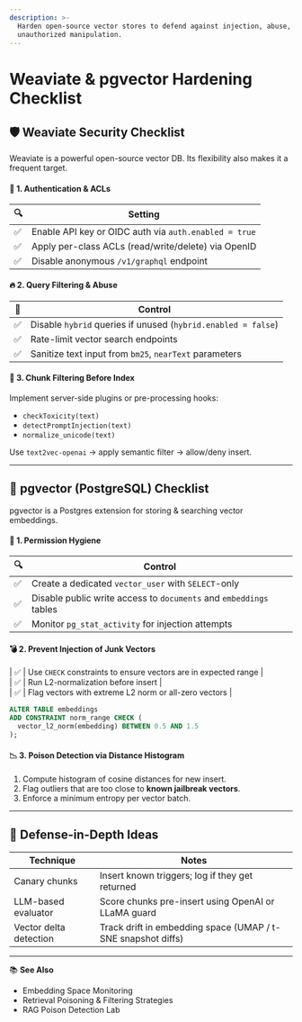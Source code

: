 ```yaml
---
description: >-
  Harden open-source vector stores to defend against injection, abuse, and
  unauthorized manipulation.
---
```


# Weaviate & pgvector Hardening Checklist

## 🛡️ Weaviate Security Checklist

Weaviate is a powerful open-source vector DB. Its flexibility also makes it a frequent target.

#### 🔐 1. Authentication & ACLs

| 🔍 | Setting                                               |
| -- | ----------------------------------------------------- |
| ✅  | Enable API key or OIDC auth via `auth.enabled = true` |
| ✅  | Apply per-class ACLs (read/write/delete) via OpenID   |
| ✅  | Disable anonymous `/v1/graphql` endpoint              |

#### 🔥 2. Query Filtering & Abuse

| 🚨 | Control                                                       |
| -- | ------------------------------------------------------------- |
| ✅  | Disable `hybrid` queries if unused (`hybrid.enabled = false`) |
| ✅  | Rate-limit vector search endpoints                            |
| ✅  | Sanitize text input from `bm25`, `nearText` parameters        |

#### 🧱 3. Chunk Filtering Before Index

Implement server-side plugins or pre-processing hooks:

* `checkToxicity(text)`
* `detectPromptInjection(text)`
* `normalize_unicode(text)`

Use `text2vec-openai` → apply semantic filter → allow/deny insert.

***

## 💽 pgvector (PostgreSQL) Checklist

pgvector is a Postgres extension for storing & searching vector embeddings.

#### 🔐 1. Permission Hygiene

| 🔍 | Control                                                            |
| -- | ------------------------------------------------------------------ |
| ✅  | Create a dedicated `vector_user` with `SELECT`-only                |
| ✅  | Disable public write access to `documents` and `embeddings` tables |
| ✅  | Monitor `pg_stat_activity` for injection attempts                  |

#### 💣 2. Prevent Injection of Junk Vectors

\| ✅ | Use `CHECK` constraints to ensure vectors are in expected range |\
\| ✅ | Run L2-normalization before insert |\
\| ✅ | Flag vectors with extreme L2 norm or all-zero vectors |

```sql
ALTER TABLE embeddings
ADD CONSTRAINT norm_range CHECK (
  vector_l2_norm(embedding) BETWEEN 0.5 AND 1.5
);
```

#### 📉 3. Poison Detection via Distance Histogram

1. Compute histogram of cosine distances for new insert.
2. Flag outliers that are too close to **known jailbreak vectors**.
3. Enforce a minimum entropy per vector batch.

***

## 🧪 Defense-in-Depth Ideas

| Technique              | Notes                                                        |
| ---------------------- | ------------------------------------------------------------ |
| Canary chunks          | Insert known triggers; log if they get returned              |
| LLM-based evaluator    | Score chunks pre-insert using OpenAI or LLaMA guard          |
| Vector delta detection | Track drift in embedding space (UMAP / t-SNE snapshot diffs) |

***

📚 **See Also**

* Embedding Space Monitoring
* Retrieval Poisoning & Filtering Strategies
* RAG Poison Detection Lab
